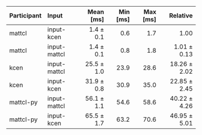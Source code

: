 | Participant | Input | Mean [ms] | Min [ms] | Max [ms] | Relative |
|:---|:---|---:|---:|---:|---:|
| mattcl | input-kcen | 1.4 ± 0.1 | 0.6 | 1.7 | 1.00 |
| mattcl | input-mattcl | 1.4 ± 0.1 | 0.8 | 1.8 | 1.01 ± 0.13 |
| kcen | input-mattcl | 25.5 ± 1.0 | 23.9 | 28.6 | 18.26 ± 2.02 |
| kcen | input-kcen | 31.9 ± 0.8 | 30.9 | 35.0 | 22.85 ± 2.45 |
| mattcl-py | input-mattcl | 56.1 ± 1.1 | 54.6 | 58.6 | 40.22 ± 4.26 |
| mattcl-py | input-kcen | 65.5 ± 1.7 | 63.2 | 70.6 | 46.95 ± 5.01 |
